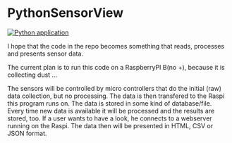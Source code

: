 # PythonSensorView

[![Python application](https://github.com/jwupf/pythonSensorView/actions/workflows/python-app.yml/badge.svg?branch=main)](https://github.com/jwupf/pythonSensorView/actions/workflows/python-app.yml)

I hope that the code in the repo becomes something that reads, processes and presents sensor data.

The current plan is to run this code on a RaspberryPI B(no +), because it is collecting dust ...

The sensors will be controlled by micro controllers that do the initial (raw) data collection, but no processing. 
The data is then transfered to the Raspi this program runs on. 
The data is stored in some kind of database/file. 
Every time new data is available it will be processed and the results are stored, too. 
If a user wants to have a look, he connects to a webserver running on the Raspi. 
The data then will be presented in HTML, CSV or JSON format.
